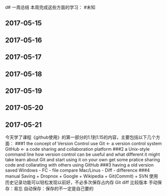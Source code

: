 d# 一周总结
本周完成这些方面的学习：
#未知
## 2017-05-15
## 2017-05-16
## 2017-05-17
## 2017-05-18
## 2017-05-19
## 2017-05-20
## 2017-05-21
今天学了课程《github使用》的第一部分的1.1到1.15的内容，主要包括以下几个方面：
###1
the concept of Version Control
use Git <- a version control system
GitHub <- a code sharing and collaboration platform
###2
a Unix-style command line
how version control can be useful and what different it might take
learn about Git and start using it on your own
get some pratice sharing code and collarating with others using GitHub
###3
having a old version saved
Windows - FC - file compare
Mac/Linus - Diff - difference
###4
manual Saving + Dropnox + Google + Wikipedia + Git(Commit) + SVN
使用历史记录功能可以轻松发现以前好，不必多次保存占内存
Git diff 比较版本
手动保存：易忘
自动保存：保存的不一定是自己要的
